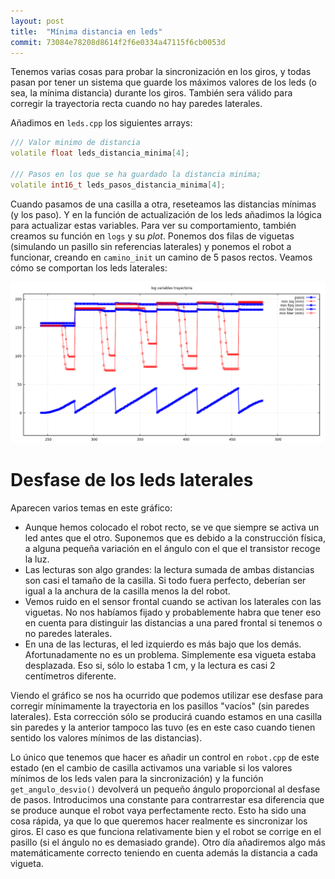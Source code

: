 ```yaml
---
layout: post
title:  "Mínima distancia en leds"
commit: 73084e78208d8614f2f6e0334a47115f6cb0053d
---
```


Tenemos varias cosas para probar la sincronización en los giros, y todas pasan
por tener un sistema que guarde los máximos valores de los leds (o sea, la mínima
distancia) durante los giros. También sera válido para corregir la trayectoria recta cuando
no hay paredes laterales.

Añadimos en `leds.cpp` los siguientes arrays:

```cpp
/// Valor minimo de distancia
volatile float leds_distancia_minima[4];

/// Pasos en los que se ha guardado la distancia minima;
volatile int16_t leds_pasos_distancia_minima[4];
```

Cuando pasamos de una casilla a otra, reseteamos las distancias mínimas (y los paso). Y en
la función de actualización de los leds añadimos la lógica para actualizar estas variables.
Para ver su comportamiento, también creamos su función en `logs` y su _plot_. Ponemos dos
filas de viguetas (simulando un pasillo sin referencias laterales) y ponemos el robot a
funcionar, creando en `camino_init` un camino de 5 pasos rectos. Veamos cómo se comportan
los leds laterales:

![distancias](../assets/2019-03-31-distancias-minimas.png)

# Desfase de los leds laterales

Aparecen varios temas en este gráfico:

- Aunque hemos colocado el robot recto, se ve que siempre se activa un led antes que el otro.
Suponemos que es debido a la construcción física, a alguna pequeña variación en el ángulo con
el que el transistor recoge la luz.
- Las lecturas son algo grandes: la lectura sumada de ambas distancias son casi el tamaño
de la casilla. Si todo fuera perfecto, deberían ser igual a la anchura de la casilla menos
la del robot.
- Vemos ruido en el sensor frontal cuando se activan los laterales con las viguetas. No nos
habíamos fijado y probablemente habra que tener eso en cuenta para distinguir las distancias
a una pared frontal si tenemos o no paredes laterales.
- En una de las lecturas, el led izquierdo es más bajo que los demás. Afortunadamente no es
un problema. Simplemente esa vigueta estaba desplazada. Eso si, sólo lo estaba 1 cm, y la lectura
es casi 2 centímetros diferente.

Viendo el gráfico se nos ha ocurrido que podemos utilizar ese desfase para corregir mínimamente
la trayectoria en los pasillos "vacíos" (sin paredes laterales). Esta corrección sólo se producirá
cuando estamos en una casilla sin paredes y la anterior tampoco las tuvo (es en este caso cuando
tienen sentido los valores mínimos de las distancias).

Lo único que tenemos que hacer es añadir un control en `robot.cpp` de este estado (en el cambio
de casilla activamos una variable si los valores mínimos de los leds valen para la sincronización)
y la función `get_angulo_desvio()` devolverá un pequeño ángulo proporcional al desfase de pasos.
Introducimos una constante para contrarrestar esa diferencia que se produce aunque el robot vaya
perfectamente recto. Esto ha sido una cosa rápida, ya que lo que queremos hacer realmente es
sincronizar los giros. El caso es que funciona relativamente bien y el robot se corrige en el
pasillo (si el ángulo no es demasiado grande). Otro día añadiremos algo más matemáticamente
correcto teniendo en cuenta además la distancia a cada vigueta.
